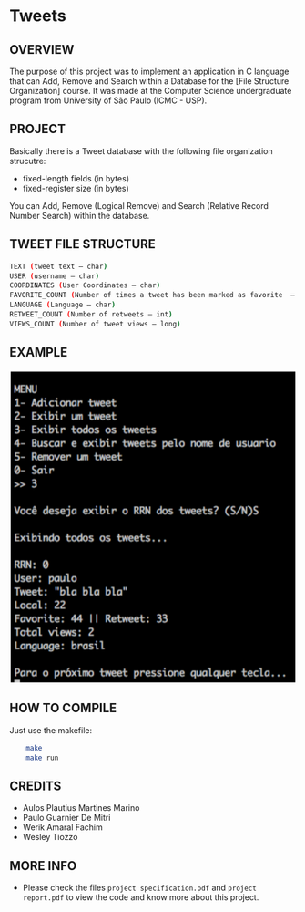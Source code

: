 # Tweets

OVERVIEW
--------------------------------------------------
The purpose of this project was to implement an application in C language that can Add, Remove and Search within a Database for the [File Structure Organization] course. It was made at the Computer Science undergraduate program from University of São Paulo (ICMC - USP).

PROJECT
--------------------------------------------------
Basically there is a Tweet database with the following file organization strucutre:
* fixed-length fields (in bytes)
* fixed-register size (in bytes)

You can Add, Remove (Logical Remove) and Search (Relative Record Number Search) within the database.


TWEET FILE  STRUCTURE
--------------------------------------------------
```bash
TEXT (tweet text – char)
USER (username – char)
COORDINATES (User Coordinates – char)
FAVORITE_COUNT (Number of times a tweet has been marked as favorite  –  int)
LANGUAGE (Language – char)
RETWEET_COUNT (Number of retweets – int)
VIEWS_COUNT (Number of tweet views – long)
```

EXAMPLE
--------------------------------------------------
![Screenshot 1](img/img1.png)

HOW TO COMPILE
--------------------------------------------------
Just use the makefile:

```bash
	make
	make run
```

CREDITS
--------------------------------------------------
- Aulos Plautius Martines Marino
- Paulo Guarnier De Mitri
- Werik Amaral Fachim
- Wesley Tiozzo

MORE INFO
--------------------------------------------------
* Please check the files `project specification.pdf` and `project report.pdf` to view the code and know more about this project.
